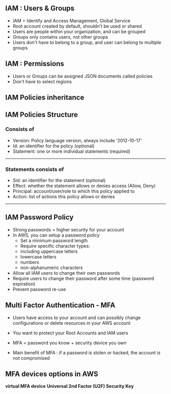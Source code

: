 
## IAM : Users & Groups

- IAM = Identify and Access Management, Global Service 
- Root account created by default, shouldn't be used or shared 
- Users are people within your organization, and can be grouped 
- Groups only contains users, not other groups 
- Users don't have to belong to a group, and user can belong to multiple groups 


## IAM : Permissions

- Users or Groups can be assigned JSON documents called policies 
- Don't have to select regions 


## IAM Policies inheritance 


## IAM Policies Structure 

### Consists of 

- Version: Policy language version, always include '2012-10-17'
- Id: an identifier for the policy (optional)
- Statement: one or more individual statements (required)

----

### Statements consists of 

- Sid: an identifier for the statement (optional)
- Effect: whether the statement allows or denies access (Allow, Deny)
- Principal: account/user/role to which this policy applied to 
- Action: list of actions this policy allows or denies 


-----

## IAM Password Policy

- Strong passwords = higher security for your account 
- In AWS, you can setup a password policy 
	- Set a minimum password length 
	- Require specific character types:
	- including uppercase letters 
	- lowercase letters 
	- numbers 
	- non-alphanumeric characters 
- Allow all IAM users to change their own passwords 
- Require users to change their password after some time (password expiration)
- Prevent password re-use 


## Multi Factor Authentication - MFA 

- Users have access to your account and can possibly change 
configurations or delete resources in your AWS account 

- You want to protect your Root Accounts and IAM users 
- MFA = password you know + security device you own 

- Main benefit of MFA :
if a password is stolen or hacked, the account is not compromised 


## MFA devices options in AWS 

**virtual MFA device**
**Universal 2nd Factor (U2F) Security Key**

